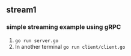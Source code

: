 ## stream1

### simple streaming example using gRPC

1. `go run server.go`
2. In another terminal `go run client/client.go`